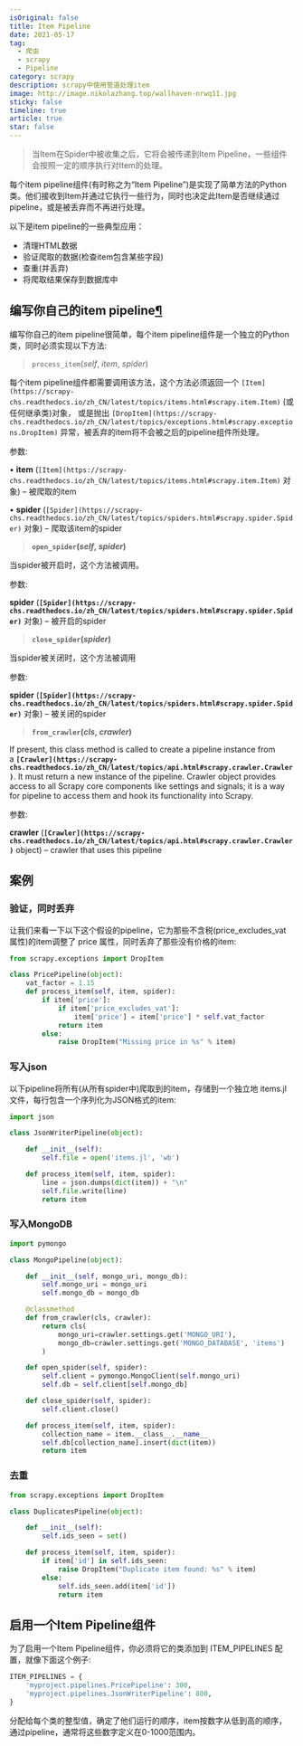 ```yaml
---
isOriginal: false
title: Item Pipeline
date: 2021-05-17
tag:
  - 爬虫
  - scrapy
  - Pipeline
category: scrapy
description: scrapy中使用管道处理item
image: http://image.nikolazhang.top/wallhaven-nrwq11.jpg
sticky: false
timeline: true
article: true
star: false
---
```


> 当Item在Spider中被收集之后，它将会被传递到Item Pipeline，一些组件会按照一定的顺序执行对Item的处理。

每个item pipeline组件(有时称之为“Item Pipeline”)是实现了简单方法的Python类。他们接收到Item并通过它执行一些行为，同时也决定此Item是否继续通过pipeline，或是被丢弃而不再进行处理。

以下是item pipeline的一些典型应用：

- 清理HTML数据
- 验证爬取的数据(检查item包含某些字段)
- 查重(并丢弃)
- 将爬取结果保存到数据库中

## 编写你自己的item pipeline[¶](chrome-extension://lpmbefndcmjoaepdpgmoonafikcalmnf/data/reader/index.html?id=555&url=https%3A%2F%2Fscrapy-chs.readthedocs.io%2Fzh_CN%2Flatest%2Ftopics%2Fitem-pipeline.html#id1)

编写你自己的item pipeline很简单，每个item pipeline组件是一个独立的Python类，同时必须实现以下方法:

> `process_item`(*self*, *item*, *spider*)

每个item pipeline组件都需要调用该方法，这个方法必须返回一个 `[Item](https://scrapy-chs.readthedocs.io/zh_CN/latest/topics/items.html#scrapy.item.Item)` (或任何继承类)对象， 或是抛出 `[DropItem](https://scrapy-chs.readthedocs.io/zh_CN/latest/topics/exceptions.html#scrapy.exceptions.DropItem)` 异常，被丢弃的item将不会被之后的pipeline组件所处理。

参数:

• **item** (`[Item](https://scrapy-chs.readthedocs.io/zh_CN/latest/topics/items.html#scrapy.item.Item)` 对象) – 被爬取的item

• **spider** (`[Spider](https://scrapy-chs.readthedocs.io/zh_CN/latest/topics/spiders.html#scrapy.spider.Spider)` 对象) – 爬取该item的spider

> **`open_spider`(*self*, *spider*)**

当spider被开启时，这个方法被调用。

参数:

**spider** (**`[Spider](https://scrapy-chs.readthedocs.io/zh_CN/latest/topics/spiders.html#scrapy.spider.Spider)`** 对象) – 被开启的spider

> **`close_spider`(*spider*)**

当spider被关闭时，这个方法被调用

参数:

**spider** (**`[Spider](https://scrapy-chs.readthedocs.io/zh_CN/latest/topics/spiders.html#scrapy.spider.Spider)`** 对象) – 被关闭的spider

> **`from_crawler`(*cls*, *crawler*)**

If present, this class method is called to create a pipeline instance from a **`[Crawler](https://scrapy-chs.readthedocs.io/zh_CN/latest/topics/api.html#scrapy.crawler.Crawler)`**. It must return a new instance of the pipeline. Crawler object provides access to all Scrapy core components like settings and signals; it is a way for pipeline to access them and hook its functionality into Scrapy.

参数:

**crawler** (**`[Crawler](https://scrapy-chs.readthedocs.io/zh_CN/latest/topics/api.html#scrapy.crawler.Crawler)`** object) – crawler that uses this pipeline

## 案例

### 验证，同时丢弃

让我们来看一下以下这个假设的pipeline，它为那些不含税(price_excludes_vat 属性)的item调整了 price 属性，同时丢弃了那些没有价格的item:

```python
from scrapy.exceptions import DropItem

class PricePipeline(object):
    vat_factor = 1.15
    def process_item(self, item, spider):
        if item['price']:
            if item['price_excludes_vat']:
                item['price'] = item['price'] * self.vat_factor
            return item
        else:
            raise DropItem("Missing price in %s" % item)
```

### 写入json

以下pipeline将所有(从所有spider中)爬取到的item，存储到一个独立地 items.jl 文件，每行包含一个序列化为JSON格式的item:

```python
import json

class JsonWriterPipeline(object):

    def __init__(self):
        self.file = open('items.jl', 'wb')

    def process_item(self, item, spider):
        line = json.dumps(dict(item)) + "\n"
        self.file.write(line)
        return item
```

### 写入MongoDB

```python
import pymongo

class MongoPipeline(object):

    def __init__(self, mongo_uri, mongo_db):
        self.mongo_uri = mongo_uri
        self.mongo_db = mongo_db

    @classmethod
    def from_crawler(cls, crawler):
        return cls(
            mongo_uri=crawler.settings.get('MONGO_URI'),
            mongo_db=crawler.settings.get('MONGO_DATABASE', 'items')
        )

    def open_spider(self, spider):
        self.client = pymongo.MongoClient(self.mongo_uri)
        self.db = self.client[self.mongo_db]

    def close_spider(self, spider):
        self.client.close()

    def process_item(self, item, spider):
        collection_name = item.__class__.__name__
        self.db[collection_name].insert(dict(item))
        return item
```

### 去重

```python
from scrapy.exceptions import DropItem

class DuplicatesPipeline(object):

    def __init__(self):
        self.ids_seen = set()

    def process_item(self, item, spider):
        if item['id'] in self.ids_seen:
            raise DropItem("Duplicate item found: %s" % item)
        else:
            self.ids_seen.add(item['id'])
            return item
```

## 启用一个Item Pipeline组件

为了启用一个Item Pipeline组件，你必须将它的类添加到 ITEM_PIPELINES 配置，就像下面这个例子:

```python
ITEM_PIPELINES = {
    'myproject.pipelines.PricePipeline': 300,
    'myproject.pipelines.JsonWriterPipeline': 800,
}
```

分配给每个类的整型值，确定了他们运行的顺序，item按数字从低到高的顺序，通过pipeline，通常将这些数字定义在0-1000范围内。
